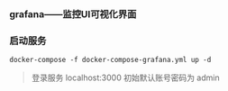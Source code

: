 ### grafana——监控UI可视化界面
### 启动服务

```
docker-compose -f docker-compose-grafana.yml up -d
```
> 登录服务 localhost:3000 初始默认账号密码为 admin
